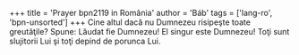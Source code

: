 +++
title = 'Prayer bpn2119 in România'
author = 'Báb'
tags = ['lang-ro', 'bpn-unsorted']
+++
Cine altul dacă nu Dumnezeu risipeşte toate greutăţile? Spune: Lăudat fie Dumnezeu! El singur este Dumnezeu! Toţi sunt slujitorii Lui şi toţi depind de porunca Lui.
